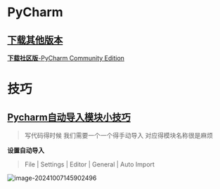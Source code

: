 #  PyCharm

## [下载其他版本](https://www.jetbrains.com.cn/pycharm/download/other.html)

[**下载社区版**-PyCharm Community Edition](https://download.jetbrains.com/python/pycharm-community-2024.2.1.exe?_gl=1*1hxao4u*_gcl_au*MTI3NTIwOTI5LjE3MjYxOTI5OTU.*_ga*MjI3NTQ0MjQwLjE3MjYxOTMwMDA.*_ga_9J976DJZ68*MTcyNjE5Mjk5OS4xLjEuMTcyNjE5MzA1My42LjAuMA..)

# 技巧

## [Pycharm自动导入模块小技巧](https://www.jqhtml.com/8948.html)

> 写代码得时候 我们需要一个一个得手动导入 对应得模块名称很是麻烦  

**设置自动导入**

> File | Settings | Editor | General | Auto Import

![image-20241007145902496](https://gitee.com/yaolliuyang/blogImages/raw/master/blogImages/image-20241007145902496.png)